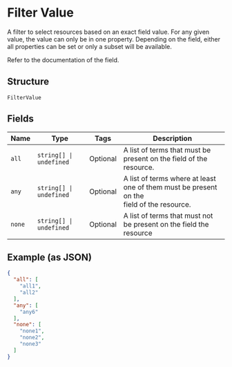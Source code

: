 
# Filter Value

A filter to select resources based on an exact field value. For any given
value, the value can only be in one property. Depending on the field, either
all properties can be set or only a subset will be available.

Refer to the documentation of the field.

## Structure

`FilterValue`

## Fields

| Name | Type | Tags | Description |
|  --- | --- | --- | --- |
| `all` | `string[] \| undefined` | Optional | A list of terms that must be present on the field of the resource. |
| `any` | `string[] \| undefined` | Optional | A list of terms where at least one of them must be present on the<br>field of the resource. |
| `none` | `string[] \| undefined` | Optional | A list of terms that must not be present on the field the resource |

## Example (as JSON)

```json
{
  "all": [
    "all1",
    "all2"
  ],
  "any": [
    "any6"
  ],
  "none": [
    "none1",
    "none2",
    "none3"
  ]
}
```

